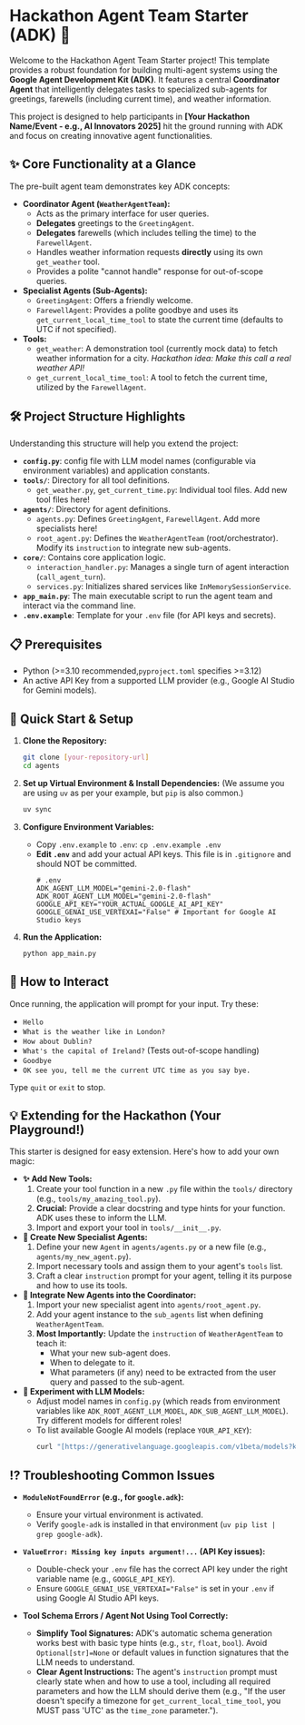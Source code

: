 # Hackathon Agent Team Starter (ADK) 🚀

Welcome to the Hackathon Agent Team Starter project! This template provides a robust foundation for building multi-agent systems using the **Google Agent Development Kit (ADK)**. It features a central **Coordinator Agent** that intelligently delegates tasks to specialized sub-agents for greetings, farewells (including current time), and weather information.

This project is designed to help participants in **[Your Hackathon Name/Event - e.g., AI Innovators 2025]** hit the ground running with ADK and focus on creating innovative agent functionalities.

## ✨ Core Functionality at a Glance

The pre-built agent team demonstrates key ADK concepts:

* **Coordinator Agent (`WeatherAgentTeam`):**
    * Acts as the primary interface for user queries.
    * **Delegates** greetings to the `GreetingAgent`.
    * **Delegates** farewells (which includes telling the time) to the `FarewellAgent`.
    * Handles weather information requests **directly** using its own `get_weather` tool.
    * Provides a polite "cannot handle" response for out-of-scope queries.
* **Specialist Agents (Sub-Agents):**
    * `GreetingAgent`: Offers a friendly welcome.
    * `FarewellAgent`: Provides a polite goodbye and uses its `get_current_local_time_tool` to state the current time (defaults to UTC if not specified).
* **Tools:**
    * `get_weather`: A demonstration tool (currently mock data) to fetch weather information for a city. *Hackathon idea: Make this call a real weather API!*
    * `get_current_local_time_tool`: A tool to fetch the current time, utilized by the `FarewellAgent`.

## 🛠️ Project Structure Highlights

Understanding this structure will help you extend the project:

* **`config.py`**: config file with LLM model names (configurable via environment variables) and application constants.
* **`tools/`**: Directory for all tool definitions.
    * `get_weather.py`, `get_current_time.py`: Individual tool files. Add new tool files here!
* **`agents/`**: Directory for agent definitions.
    * `agents.py`: Defines `GreetingAgent`, `FarewellAgent`. Add more specialists here!
    * `root_agent.py`: Defines the `WeatherAgentTeam` (root/orchestrator). Modify its `instruction` to integrate new sub-agents.
* **`core/`**: Contains core application logic.
    * `interaction_handler.py`: Manages a single turn of agent interaction (`call_agent_turn`).
    * `services.py`: Initializes shared services like `InMemorySessionService`.
* **`app_main.py`**: The main executable script to run the agent team and interact via the command line.
* **`.env.example`**: Template for your `.env` file (for API keys and secrets).

## 📋 Prerequisites

* Python (>=3.10 recommended,`pyproject.toml` specifies >=3.12)
* An active API Key from a supported LLM provider (e.g., Google AI Studio for Gemini models).


## 🚀 Quick Start & Setup

1.  **Clone the Repository:**
    ```bash
    git clone [your-repository-url]
    cd agents
    ```

2.  **Set up Virtual Environment & Install Dependencies:**
    (We assume you are using `uv` as per your example, but `pip` is also common.)
    ```bash
    uv sync
    ```

3.  **Configure Environment Variables:**
    * Copy `.env.example` to `.env`: `cp .env.example .env`
    * **Edit `.env`** and add your actual API keys. This file is in `.gitignore` and should NOT be committed.
        ```env
        # .env
        ADK_AGENT_LLM_MODEL="gemini-2.0-flash"
        ADK_ROOT_AGENT_LLM_MODEL="gemini-2.0-flash"
        GOOGLE_API_KEY="YOUR_ACTUAL_GOOGLE_AI_API_KEY"
        GOOGLE_GENAI_USE_VERTEXAI="False" # Important for Google AI Studio keys
        ```

4.  **Run the Application:**
    ```bash
    python app_main.py
    ```

## 💬 How to Interact

Once running, the application will prompt for your input. Try these:

* `Hello`
* `What is the weather like in London?`
* `How about Dublin?`
* `What's the capital of Ireland?` (Tests out-of-scope handling)
* `Goodbye`
* `OK see you, tell me the current UTC time as you say bye.`

Type `quit` or `exit` to stop.

## 💡 Extending for the Hackathon (Your Playground!)

This starter is designed for easy extension. Here's how to add your own magic:

* **✨ Add New Tools:**
    1.  Create your tool function in a new `.py` file within the `tools/` directory (e.g., `tools/my_amazing_tool.py`).
    2.  **Crucial:** Provide a clear docstring and type hints for your function. ADK uses these to inform the LLM.
    3.  Import and export your tool in `tools/__init__.py`.
* **🤖 Create New Specialist Agents:**
    1.  Define your new `Agent` in `agents/agents.py` or a new file (e.g., `agents/my_new_agent.py`).
    2.  Import necessary tools and assign them to your agent's `tools` list.
    3.  Craft a clear `instruction` prompt for your agent, telling it its purpose and how to use its tools.
* **🔗 Integrate New Agents into the Coordinator:**
    1.  Import your new specialist agent into `agents/root_agent.py`.
    2.  Add your agent instance to the `sub_agents` list when defining `WeatherAgentTeam`.
    3.  **Most Importantly:** Update the `instruction` of `WeatherAgentTeam` to teach it:
        * What your new sub-agent does.
        * When to delegate to it.
        * What parameters (if any) need to be extracted from the user query and passed to the sub-agent.
* **🧠 Experiment with LLM Models:**
    * Adjust model names in `config.py` (which reads from environment variables like `ADK_ROOT_AGENT_LLM_MODEL`, `ADK_SUB_AGENT_LLM_MODEL`). Try different models for different roles!
    * To list available Google AI models (replace `YOUR_API_KEY`):
        ```bash
        curl "[https://generativelanguage.googleapis.com/v1beta/models?key=YOUR_API_KEY](https://generativelanguage.googleapis.com/v1beta/models?key=YOUR_API_KEY)"
        ```

## ⁉️ Troubleshooting Common Issues

* **`ModuleNotFoundError` (e.g., for `google.adk`):**
    * Ensure your virtual environment is activated.
    * Verify `google-adk` is installed in that environment (`uv pip list | grep google-adk`).


* **`ValueError: Missing key inputs argument!...` (API Key issues):**
    * Double-check your `.env` file has the correct API key under the right variable name (e.g., `GOOGLE_API_KEY`).
    * Ensure `GOOGLE_GENAI_USE_VERTEXAI="False"` is set in your `.env` if using Google AI Studio API keys.


* **Tool Schema Errors / Agent Not Using Tool Correctly:**
    * **Simplify Tool Signatures:** ADK's automatic schema generation works best with basic type hints (e.g., `str`, `float`, `bool`). Avoid `Optional[str]=None` or default values in function signatures that the LLM needs to understand.
    * **Clear Agent Instructions:** The agent's `instruction` prompt must clearly state when and how to use a tool, including all required parameters and how the LLM should derive them (e.g., "If the user doesn't specify a timezone for `get_current_local_time_tool`, you MUST pass 'UTC' as the `time_zone` parameter.").
